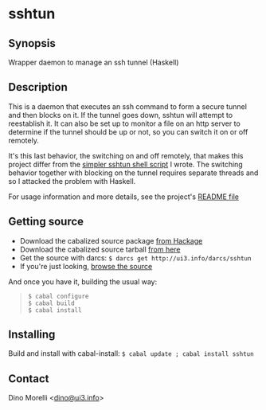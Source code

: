 # sshtun


## Synopsis

Wrapper daemon to manage an ssh tunnel (Haskell)


## Description

This is a daemon that executes an ssh command to form a secure
tunnel and then blocks on it. If the tunnel goes down, sshtun will
attempt to reestablish it. It can also be set up to monitor a file
on an http server to determine if the tunnel should be up or not,
so you can switch it on or off remotely.

It's this last behavior, the switching on and off remotely,
that makes this project differ from the [simpler sshtun shell
script](http://ui3.info/darcs/scripts/sshtun) I wrote. The switching
behavior together with blocking on the tunnel requires separate
threads and so I attacked the problem with Haskell.

For usage information and more details, see the project's [README file](http://ui3.info/darcs/sshtun/resources/README)


## Getting source

- Download the cabalized source package [from Hackage](http://hackage.haskell.org/package/sshtun)
- Download the cabalized source tarball [from here](http://ui3.info/d/proj/sshtun/sshtun-1.0.0.tar.gz)
- Get the source with darcs: `$ darcs get http://ui3.info/darcs/sshtun`
- If you're just looking, [browse the source](http://ui3.info/darcs/sshtun)

And once you have it, building the usual way:

>     $ cabal configure
>     $ cabal build
>     $ cabal install


## Installing

Build and install with cabal-install:
  `$ cabal update ; cabal install sshtun`


## Contact

Dino Morelli <[dino@ui3.info](mailto:dino@ui3.info)>
